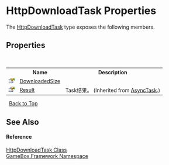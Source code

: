 # HttpDownloadTask Properties
 

The <a href="632ac26d-52b7-4990-49ee-77d0dd452d86">HttpDownloadTask</a> type exposes the following members.


## Properties
&nbsp;<table><tr><th></th><th>Name</th><th>Description</th></tr><tr><td>![Public property](media/pubproperty.gif "Public property")</td><td><a href="57cbafb5-63e2-acf2-4873-c65576fc25ee">DownloadedSize</a></td><td></td></tr><tr><td>![Public property](media/pubproperty.gif "Public property")</td><td><a href="72495268-26ef-4644-f968-7a443c34edb8">Result</a></td><td>
Task结果。
 (Inherited from <a href="6b13ee22-910d-81b0-00d6-f25003f7b115">AsyncTask</a>.)</td></tr></table>&nbsp;
<a href="#httpdownloadtask-properties">Back to Top</a>

## See Also


#### Reference
<a href="632ac26d-52b7-4990-49ee-77d0dd452d86">HttpDownloadTask Class</a><br /><a href="a8957fe6-9cc0-3a6d-cd5c-a2a246efee1e">GameBox.Framework Namespace</a><br />